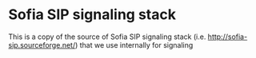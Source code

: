 # Sofia SIP signaling stack

This is a copy of the source of Sofia SIP signaling stack (i.e. http://sofia-sip.sourceforge.net/) that we use internally for signaling

